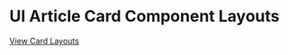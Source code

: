 # UI Article Card Component Layouts

[View Card Layouts](https://apcurran.github.io/ui-components-examples/article-cards)